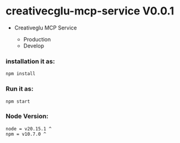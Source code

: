 # creativecglu-mcp-service V0.0.1

- Creativeglu MCP Service

  - Production
  - Develop

### installation it as:

```
npm install
```

### Run it as:

```
npm start
```

### Node Version:

```
node = v20.15.1 ^
npm = v10.7.0 ^
```